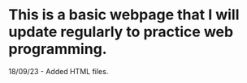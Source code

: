 # This is a basic webpage that I will update regularly to practice web programming.

18/09/23 - Added HTML files.
